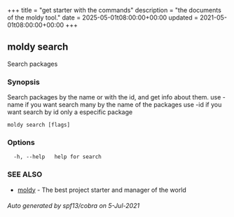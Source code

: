 +++
title = "get starter with the commands"
description = "the documents of the moldy tool."
date = 2025-05-01t08:00:00+00:00
updated = 2021-05-01t08:00:00+00:00
+++ 

## moldy search

Search packages

### Synopsis

Search packages by the name or with the id, and get info about them.
  use -name if you want search many by the name of the packages
  use -id if you want search by id only a especific package

```
moldy search [flags]
```

### Options

```
  -h, --help   help for search
```

### SEE ALSO

* [moldy](moldy.md)	 - The best project starter and manager of the world

###### Auto generated by spf13/cobra on 5-Jul-2021

